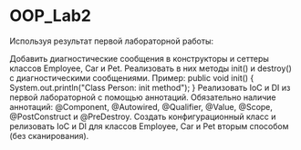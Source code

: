 # OOP_Lab2

Используя результат первой лабораторной работы:

Добавить диагностические сообщения в конструкторы и сеттеры классов Employee, Car и Pet. Реализовать в них методы init() и destroy() с диагностическими сообщениями.
Пример:
public void init() {
System.out.println("Class Person: init method");
}
Реализовать IoC и DI из первой лабораторной с помощью аннотаций. Обязательно наличие аннотаций: @Component, @Autowired, @Qualifier, @Value, @Scope, @PostConstruct и @PreDestroy.
Создать конфигурационный класс и релизовать IoC и DI для классов Employee, Car и Pet вторым способом (без сканирования).
